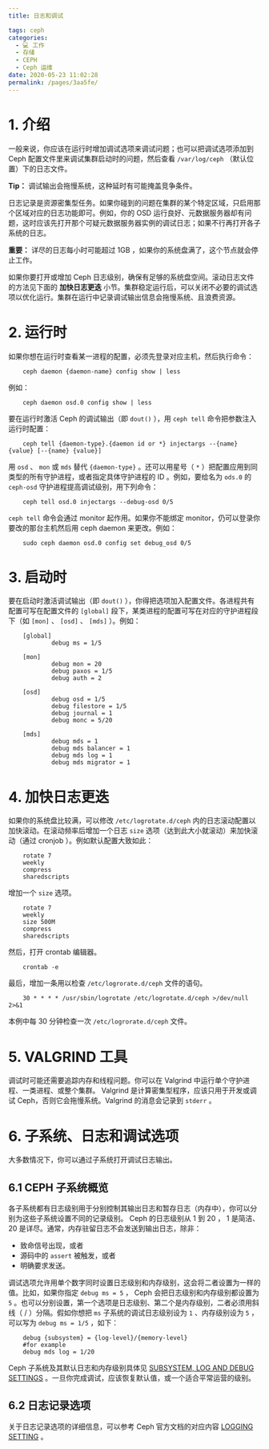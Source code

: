 ```yaml
---
title: 日志和调试

tags: ceph
categories: 
  - 💻 工作
  - 存储
  - CEPH
  - Ceph 运维
date: 2020-05-23 11:02:28
permalink: /pages/3aa5fe/
---
```

# 1. 介绍

一般来说，你应该在运行时增加调试选项来调试问题；也可以把调试选项添加到 Ceph 配置文件里来调试集群启动时的问题，然后查看 `/var/log/ceph` （默认位置）下的日志文件。

**Tip：** 调试输出会拖慢系统，这种延时有可能掩盖竞争条件。

日志记录是资源密集型任务。如果你碰到的问题在集群的某个特定区域，只启用那个区域对应的日志功能即可。例如，你的 OSD 运行良好、元数据服务器却有问题，这时应该先打开那个可疑元数据服务器实例的调试日志；如果不行再打开各子系统的日志。

**重要：** 详尽的日志每小时可能超过 1GB ，如果你的系统盘满了，这个节点就会停止工作。

如果你要打开或增加 Ceph 日志级别，确保有足够的系统盘空间。滚动日志文件的方法见下面的 **加快日志更迭** 小节。集群稳定运行后，可以关闭不必要的调试选项以优化运行。集群在运行中记录调试输出信息会拖慢系统、且浪费资源。

# 2. 运行时

如果你想在运行时查看某一进程的配置，必须先登录对应主机，然后执行命令：
```plain
	ceph daemon {daemon-name} config show | less
```
例如：
```plain
	ceph daemon osd.0 config show | less
```
要在运行时激活 Ceph 的调试输出（即 `dout()` ），用 `ceph tell` 命令把参数注入运行时配置：
```plain
	ceph tell {daemon-type}.{daemon id or *} injectargs --{name} {value} [--{name} {value}]
```
用 `osd` 、 `mon` 或 `mds` 替代 `{daemon-type}` 。还可以用星号（ `*` ）把配置应用到同类型的所有守护进程，或者指定具体守护进程的 ID 。例如，要给名为 `ods.0` 的 `ceph-osd` 守护进程提高调试级别，用下列命令：
```plain
	ceph tell osd.0 injectargs --debug-osd 0/5
```
`ceph tell` 命令会通过 monitor 起作用。如果你不能绑定 monitor，仍可以登录你要改的那台主机然后用 ceph daemon 来更改。例如：
```plain
	sudo ceph daemon osd.0 config set debug_osd 0/5
```
# 3. 启动时

要在启动时激活调试输出（即 `dout()` ），你得把选项加入配置文件。各进程共有配置可写在配置文件的 `[global]` 段下，某类进程的配置可写在对应的守护进程段下（如 `[mon]` 、 `[osd]` 、 `[mds]` ）。例如：
```plain
	[global]
        	debug ms = 1/5

	[mon]
	        debug mon = 20
	        debug paxos = 1/5
	        debug auth = 2

	[osd]
	        debug osd = 1/5
	        debug filestore = 1/5
	        debug journal = 1
	        debug monc = 5/20

	[mds]
	        debug mds = 1
	        debug mds balancer = 1
	        debug mds log = 1
	        debug mds migrator = 1
```
# 4. 加快日志更迭

如果你的系统盘比较满，可以修改 `/etc/logrotate.d/ceph` 内的日志滚动配置以加快滚动。在滚动频率后增加一个日志 `size` 选项（达到此大小就滚动）来加快滚动（通过 cronjob ）。例如默认配置大致如此：
```plain
	rotate 7
	weekly
	compress
	sharedscripts
```
增加一个 `size` 选项。
```plain
	rotate 7
	weekly
	size 500M
	compress
	sharedscripts
```
然后，打开 crontab 编辑器。
```plain
	crontab -e
```
最后，增加一条用以检查 `/etc/logrorate.d/ceph` 文件的语句。
```plain
	30 * * * * /usr/sbin/logrotate /etc/logrotate.d/ceph >/dev/null 2>&1
```
本例中每 30 分钟检查一次 `/etc/logrorate.d/ceph` 文件。

# 5. VALGRIND 工具

调试时可能还需要追踪内存和线程问题。你可以在 Valgrind 中运行单个守护进程、一类进程、或整个集群。 Valgrind 是计算密集型程序，应该只用于开发或调试 Ceph，否则它会拖慢系统。Valgrind 的消息会记录到 `stderr` 。

# 6. 子系统、日志和调试选项

大多数情况下，你可以通过子系统打开调试日志输出。

## 6.1 CEPH 子系统概览

各子系统都有日志级别用于分别控制其输出日志和暂存日志（内存中），你可以分别为这些子系统设置不同的记录级别。 Ceph 的日志级别从 1 到 20 ， 1 是简洁、 20 是详尽。通常，内存驻留日志不会发送到输出日志，除非：

- 致命信号出现，或者
- 源码中的 `assert` 被触发，或者
- 明确要求发送。

调试选项允许用单个数字同时设置日志级别和内存级别，这会将二者设置为一样的值。比如，如果你指定 `debug ms = 5` ， Ceph 会把日志级别和内存级别都设置为 `5` 。也可以分别设置，第一个选项是日志级别、第二个是内存级别，二者必须用斜线（ / ）分隔。假如你想把 `ms` 子系统的调试日志级别设为 `1` 、内存级别设为 `5` ，可以写为 `debug ms = 1/5` ，如下：
```plain
	debug {subsystem} = {log-level}/{memory-level}
	#for example
	debug mds log = 1/20
```
Ceph 子系统及其默认日志和内存级别具体见 [SUBSYSTEM, LOG AND DEBUG SETTINGS](http://docs.ceph.com/docs/master/rados/troubleshooting/log-and-debug/#subsystem-log-and-debug-settings) 。一旦你完成调试，应该恢复默认值，或一个适合平常运营的级别。

## 6.2 日志记录选项

关于日志记录选项的详细信息，可以参考 Ceph 官方文档的对应内容 [LOGGING SETTING](http://docs.ceph.com/docs/master/rados/troubleshooting/log-and-debug/#logging-settings) 。
